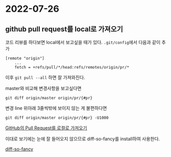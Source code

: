 # 2022-07-26
## github pull request를 local로 가져오기
코드 리뷰를 하다보면 local에서 보고싶을 때가 있다.
`.git/config`에서 다음과 같이 추가
```
[remote "origin"]
    ...
    fetch = +refs/pull/*/head:refs/remotes/origin/pr/*
```

이후 `git pull --all` 하면 잘 가져와진다.

master와 비교해 변경사항을 보고싶다면
```
git diff origin/master origin/pr/{#pr}
```

변경 line 위아래 3줄씩밖에 보이지 않는 게 불편하다면

```
git diff origin/master origin/pr/{#pr} -U1000
```

[GitHub의 Pull Request를 로컬로 가져오기](https://blog.outsider.ne.kr/1204)

이대로 보기에는 눈에 잘 들어오지 않으므로 diff-so-fancy를 install하여 사용한다.

[diff-so-fancy](https://github.com/so-fancy/diff-so-fancy.git)
